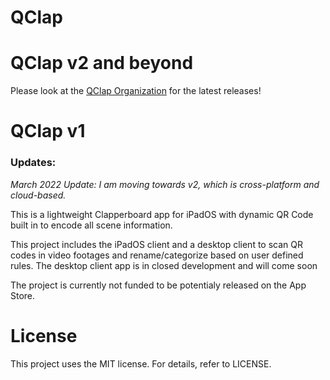 # QClap

# QClap v2 and beyond

Please look at the [QClap Organization](https://github.com/QClap) for the latest releases!

# QClap v1

### Updates:

*March 2022 Update: I am moving towards v2, which is cross-platform and cloud-based.*

This is a lightweight Clapperboard app for iPadOS with dynamic QR Code built in to encode all scene information. 

This project includes the iPadOS client and a desktop client to scan QR codes in video footages and rename/categorize based on user defined rules. The desktop client app is in closed development and will come soon 

The project is currently not funded to be potentialy released on the App Store. 

# License
This project uses the MIT license. For details, refer to LICENSE. 

